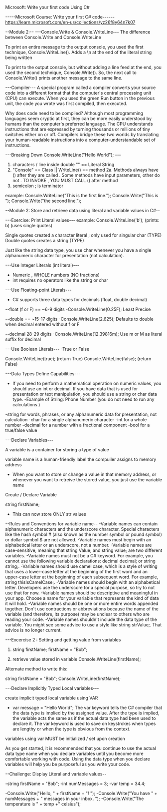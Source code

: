 Microsoft: Write your first code Using C#


-----Microsoft Course: Write your first C# code------
https://learn.microsoft.com/en-us/collections/yz26f8y64n7k07

--Module 2:--
---Console.Write & Console.WriteLine---
The difference between Console.Write and Console.WriteLine

To print an entire message to the output console, you used the first technique, Console.WriteLine(). Adds a \n at the end of the literal string being written

To print to the output console, but without adding a line feed at the end, you used the second technique, Console.Write(). So, the next call to Console.Write() prints another message to the same line.

---Compiler---
A special program called a compiler converts your source code into a different format that the computer's central processing unit (CPU) can execute. 
When you used the green Run button in the previous unit, the code you wrote was first compiled, then executed.

Why does code need to be compiled? Although most programming languages seem cryptic at first, they can be more easily understood by humans than the computer's preferred language. 
The CPU understands instructions that are expressed by turning thousands or millions of tiny switches either on or off. Compilers bridge these two worlds by translating your human-readable instructions into a computer-understandable set of instructions.

---Breaking Down Console.WriteLine("Hello World"); ---
1. characters / line inside double "" == Literal String
2. "Console" == Class || WriteLine() == method 
2a. Methods always have  () after they are called . Some methods have input parameters, other do not . TO INVOKE , YOU MUST CALL () after method
3. semicolon ; is terminator

example:
Console.WriteLine("This is the first line.");
Console.Write("This is ");
Console.Write("the second line.");


--Module 2: Store and retrieve data using literal and variable values in C#--

---Exercise: Print Literal values---
example: Console.WriteLine('b');  (prints: b) (uses single quotes)

Single quotes created a character literal ; only used for singular char (TYPE)
Double quotes creates a string (TYPE)

Just like the string data type, you use char whenever you have a single alphanumeric character for presentation (not calculation).

---Use Integer Literals (int literal)---
- Numeric , WHOLE numbers (NO fractions)
- int requires no operators like the string or char

---Use Floating-point Literals---
- C# supports three data types for decimals (float, double  decimal)

--float (f or F) == ~6-9 digits 
-Console.WriteLine(0.25F); 
Least Precise

--double == ~15-17 digits
-Console.WriteLine(2.625);
Defaults to double when decimal entered without f or F

--decimal 28-29 digits
-Console.WriteLine(12.39816m);
Use m or M as literal suffix for decimal


---Use Boolean Literals---
-True or False

Console.WriteLine(true); (return True)
Console.WriteLine(false); (return False)

---Data Types Define Capabilities---
- If you need to perform a mathematical operation on numeric values, you should use an int or decimal. If you have data that is used for presentation or text manipulation, you should use a string or char data type.
-Example of String: Phone Number (you do not need to run any calculations )

-string for words, phrases, or any alphanumeric data for presentation, not calculation
-char for a single alphanumeric character
-int for a whole number
-decimal for a number with a fractional component
-bool for a true/false value




---Declare Variables---

A variable is a container for storing a type of value

variable name is  a human-friendly label the compuiler assigns to memory address
- When you want to store or change a value in that memory address, or whenever you want to retreive the stored value, you just use the variable name

Create / Declare Variable

string firstName;
- This can now store ONLY str values

--Rules and Conventions for variable name--
-Variable names can contain alphanumeric characters and the underscore character. Special characters like the hash symbol # (also known as the number symbol or pound symbol) or dollar symbol $ are not allowed.
-Variable names must begin with an alphabetical letter or an underscore, not a number.
-Variable names are case-sensitive, meaning that string Value; and string value; are two different variables.
-Variable names must not be a C# keyword. For example, you cannot use the following variable declarations: decimal decimal; or string string;.
-Variable names should use camel case, which is a style of writing that uses a lower-case letter at the beginning of the first word and an upper-case letter at the beginning of each subsequent word. For example, string thisIsCamelCase;.
-Variable names should begin with an alphabetical letter. Developers use the underscore for a special purpose, so try to not use that for now.
-Variable names should be descriptive and meaningful in your app. Choose a name for your variable that represents the kind of data it will hold.
-Variable names should be one or more entire words appended together. Don't use contractions or abbreviations because the name of the variable (and therefore, its purpose) may be unclear to others who are reading your code.
-Variable names shouldn't include the data type of the variable. You might see some advice to use a style like string strValue;. That advice is no longer current.


---Excercise 2 : Setting and getting value from variables

1. string firstName;
firstName = "Bob";

2. retrieve value stored in variable
Console.WriteLine(firstName);

Alternate method to write this:

string firstName = "Bob";
Console.WriteLine(firstName);


---Declare Implicitly Typed Local variables---

create implicit typed local variable using VAR
- var message = "Hello World";
The var keyword tells the C# compiler that the data type is implied by the assigned value. After the type is implied, the variable acts the same as if the actual data type had been used to declare it. The var keyword is used to save on keystrokes when types are lengthy or when the type is obvious from the context.

variables using var MUST be initialized / set upon creation

As you get started, it is recommended that you continue to use the actual data type name when you declare variables until you become more comfortable working with code. Using the data type when you declare variables will help you be purposeful as you write your code.

--Challenge: Display Literal and variable values--

-string firstName = "Bob";
-int numMessages = 3;
-var temp = 34.4;

-Console.Write("Hello, " + firstName + "! ");
-Console.Write("You have " + numMessages + " messages in your inbox. ");
-Console.Write("The temperature is " + temp +" celsius");